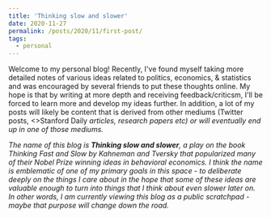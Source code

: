 ```yaml
---
title: 'Thinking slow and slower'
date: 2020-11-27
permalink: /posts/2020/11/first-post/
tags:
  - personal
---
```


Welcome to my personal blog! Recently, I've found myself taking more detailed notes of various ideas related to politics, economics, & statistics and was encouraged by several friends to put these thoughts online. My hope is that by writing at more depth and receiving feedback/criticsm, I'll be forced to learn more and develop my ideas further. In addition, a lot of my posts will likely be content that is derived from other mediums (Twitter posts, <>Stanford Daily<i> articles, research papers etc) or will eventually end up in one of those mediums. 

The name of this blog is <b>Thinking slow and slower</b>, a play on the book <i>Thinking Fast and Slow</i> by Kahneman and Tversky that popularized many of their Nobel Prize winning ideas in behavioral economics. I think the name is emblematic of one of my primary goals in this space - to deliberate deeply on the things I care about in the hope that some of these ideas are valuable enough to turn into things that I think about even slower later on. In other words, I am currently viewing this blog as a public scratchpad - maybe that purpose will change down the road.
